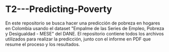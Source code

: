 # T2---Predicting-Poverty
En este repositorio se busca hacer una predicción de pobreza en hogares en Colombia usando el dataset "Empalme de las Series de Empleo,
Pobreza y Desigualdad - MESE" del DANE. 
El repositorio contiene todos los archivos utilizados para realizar la predicción, junto con el informe en PDF que resume el proceso y los resultados.
